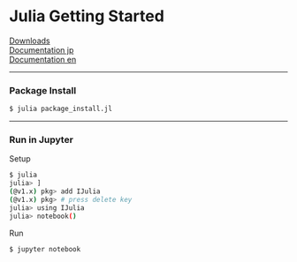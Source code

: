 # Julia Getting Started

[Downloads](https://julialang.org/downloads/)  
[Documentation jp](https://mnru.github.io/julia-doc-ja-v1.0/index.html)  
[Documentation en](https://docs.julialang.org/en/v1/)

***

### Package Install

```bash
$ julia package_install.jl
```

***

### Run in Jupyter

Setup

```bash
$ julia
julia> ]
(@v1.x) pkg> add IJulia
(@v1.x) pkg> # press delete key
julia> using IJulia
julia> notebook()
```

Run

```
$ jupyter notebook
```